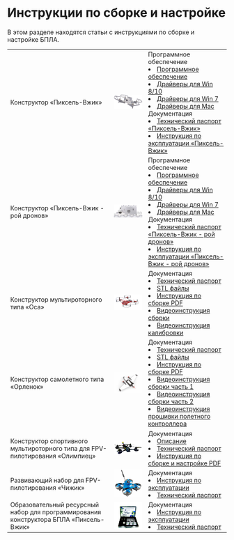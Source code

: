 # Инструкции по сборке и настройке

В этом разделе находятся статьи с инструкциями по сборке и настройке БПЛА.

<table class=versions>
     <tr>
          <td>Конструктор «Пиксель-Вжик»</td>
          <td><img src="../assets/Drones/drone3_1.png" width=400></td>
            <td align="left">
            Программное обеспечение
            <li><a href="https://www.tezona.ru/download/avia-application/">Программное обеспечение</a></li>
            <li><a href="https://www.tezona.ru/data/uploads/files/driver_for_win_8_or_10.zip">Драйверы для Win 8/10</a></li>
            <li><a href="https://www.tezona.ru/data/uploads/files/driver_for_win_7.zip">Драйверы для Win 7</a></li>
            <li><a href="https://www.tezona.ru/data/uploads/files/mac_osx_vcp_driver.zip">Драйверы для Mac</a></li>
            Документация
            <li><a href="https://www.tezona.ru/data/uploads/files/tehnicheskiy_pasport_piksel.pdf">Технический паспорт «Пиксель-Вжик»</a></li>
            <li><a href="https://www.tezona.ru/data/uploads/files/piksel-vzhik_instruktsiya.pdf">Инструкция по эксплуатации «Пиксель-Вжик»</a></li>
            </td>
     </tr>
     <tr>
          <td>Конструктор «Пиксель-Вжик - рой дронов»</td>
          <td><img src="../assets/Drones/drone3_2.png" width=400></td>
            <td align="left">
            Программное обеспечение
            <li><a href="https://www.tezona.ru/download/avia-application/">Программное обеспечение</a></li>
            <li><a href="https://www.tezona.ru/data/uploads/files/driver_for_win_8_or_10.zip">Драйверы для Win 8/10</a></li>
            <li><a href="https://www.tezona.ru/data/uploads/files/driver_for_win_7.zip">Драйверы для Win 7</a></li>
            <li><a href="https://www.tezona.ru/data/uploads/files/mac_osx_vcp_driver.zip">Драйверы для Mac</a></li>
            Документация
            <li><a href="https://www.tezona.ru/data/uploads/files/tehnicheskiy_pasport_pikselvzhik-roydronov.pdf">Технический паспорт «Пиксель-Вжик - рой дронов»</a></li>
            <li><a href="https://www.tezona.ru/data/uploads/files/vzhik_manual_a5_print.pdf">Инструкция по эксплуатации «Пиксель-Вжик - рой дронов»</a></li>
            </td>
     </tr>
     <tr>
          <td>Конструктор мультироторного типа «Оса»</td>
          <td><img src="../assets/Drones/drone1.png" width=400></td>
            <td align="left">
            Документация
            <li><a href="https://www.tezona.ru/data/uploads/files/osa_pasport.pdf">Технический паспорт</a></li>
            <li><a href="https://www.tezona.ru/data/uploads/files/stl_osa.zip">STL файлы</a></li>
            <li><a href="https://www.tezona.ru/data/uploads/files/osa-manual.pdf">Инструкция по сборке PDF</a></li>
            <li><a href="https://mail.tezona.ru/оса/инструкция.mp4">Видеоинструкция сборки</a></li>
            <li><a href="https://www.tezona.ru/data/uploads/files/osa-kalibrovka.mp4">Видеоинструкция калибровки</a></li>
            </td>
     </tr>
     <tr>
          <td>Конструктор самолетного типа «Орленок»</td>
          <td><img src="../assets/Drones/drone2.png" width=400></td>
            <td align="left">
            Документация
            <li><a href="https://www.tezona.ru/data/uploads/files/tehpasport__orlenok.pdf">Технический паспорт</a></li>
            <li><a href="https://www.tezona.ru/data/uploads/files/stl_orlenok.zip">STL файлы</a></li>
            <li><a href="https://www.tezona.ru/data/uploads/files/orlenok_instruktsiya_po_sborke_korpusa.pdf">Инструкция по сборке PDF</a></li>
            <li><a href="https://www.tezona.ru/data/uploads/files/Orlenok-instrukcia-1.webm">Видеоинструкция сборки часть 1</a></li>
            <li><a href="https://www.tezona.ru/data/uploads/files/Orlenok-podkluchenie-i-nastroika.mp4">Видеоинструкция сборки часть 2</a></li>
            <li><a href="https://www.tezona.ru/data/uploads/files/Orlenok-nastroika-pc.mp4">Видеоинструкция прошивки полетного контроллера</a></li>
            </td>
     </tr>
     <tr>
     <td>Конструктор спортивного мультироторного типа для FPV-пилотирования «Олимпиец»</td>
     <td><img src="../assets/Drones/olimpiec.jpg" width=400></td>
          <td align="left">
          Документация
          <li><a href="https://www.tezona.ru/data/uploads/files/description_olimpiec.pdf">Описание</a></li>
          <li><a href="https://www.tezona.ru/data/uploads/files/tehpasport_olimpiec.pdf">Технический паспорт</a></li>
          <li><a href="https://www.tezona.ru/data/uploads/files/manual_olimpiec.pdf">Инструкция по сборке и настройке PDF</a></li>
          </td>
     </tr>
     <tr>
     <td>Развивающий набор для FPV-пилотирования «Чижик»</td>
     <td><img src="../assets/Drones/drone4.png" width=200></td>
          <td align="left">
          Документация
          <li><a href="https://www.tezona.ru/data/uploads/files/manual_chizhik.pdf">Инструкция по эксплуатации</a></li>
          <li><a href="https://www.tezona.ru/data/uploads/files/tehpasport_chizhik.pdf">Технический паспорт</a></li>
          </td>
     </tr>
     <tr>
     <td>Образовательный ресурсный набор для программирования конструктора БПЛА «Пиксель-Вжик»</td>
     <td><img src="../assets/Drones/resourcekit_pixel.jpg" width=400></td>
          <td align="left">
          Документация
          <li><a href="https://www.tezona.ru/data/uploads/files/manual_resourcekit_pixel.pdf">Инструкция по эксплуатации</a></li>
          <li><a href="https://www.tezona.ru/data/uploads/files/tehpasport_resourcekit_pixel.pdf">Технический паспорт</a></li>
          </td>
     </tr>
</table>
